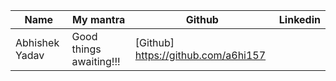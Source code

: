 | Name           | My mantra                | Github                                       |Linkedin                                         |
| -------------- | -------------------------| -------------------------------------------- |-------------------------------------------------
|Abhishek Yadav  | Good things awaiting!!!  |  [Github] https://github.com/a6hi157         |                                          